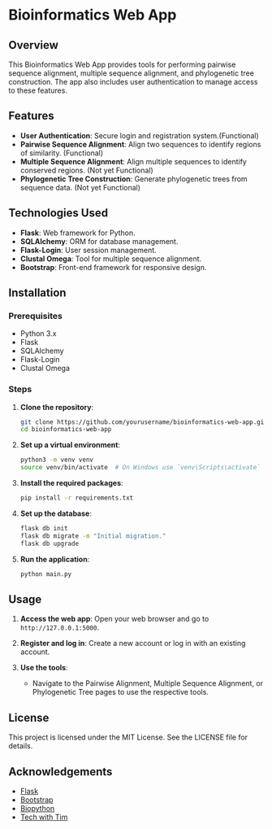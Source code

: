 # Bioinformatics Web App

## Overview

This Bioinformatics Web App provides tools for performing pairwise sequence alignment, multiple sequence alignment, and phylogenetic tree construction. The app also includes user authentication to manage access to these features.

## Features

- **User Authentication**: Secure login and registration system.(Functional)
- **Pairwise Sequence Alignment**: Align two sequences to identify regions of similarity. (Functional)
- **Multiple Sequence Alignment**: Align multiple sequences to identify conserved regions. (Not yet Functional)
- **Phylogenetic Tree Construction**: Generate phylogenetic trees from sequence data. (Not yet Functional)

## Technologies Used

- **Flask**: Web framework for Python.
- **SQLAlchemy**: ORM for database management.
- **Flask-Login**: User session management.
- **Clustal Omega**: Tool for multiple sequence alignment.
- **Bootstrap**: Front-end framework for responsive design.

## Installation

### Prerequisites

- Python 3.x
- Flask
- SQLAlchemy
- Flask-Login
- Clustal Omega

### Steps

1. **Clone the repository**:

   ```sh
   git clone https://github.com/yourusername/bioinformatics-web-app.git
   cd bioinformatics-web-app
   ```

2. **Set up a virtual environment**:

   ```sh
   python3 -m venv venv
   source venv/bin/activate  # On Windows use `venv\Scripts\activate`
   ```

3. **Install the required packages**:

   ```sh
   pip install -r requirements.txt
   ```

4. **Set up the database**:

   ```sh
   flask db init
   flask db migrate -m "Initial migration."
   flask db upgrade
   ```

5. **Run the application**:
   ```sh
   python main.py
   ```

## Usage

1. **Access the web app**:
   Open your web browser and go to `http://127.0.0.1:5000`.

2. **Register and log in**:
   Create a new account or log in with an existing account.

3. **Use the tools**:
   - Navigate to the Pairwise Alignment, Multiple Sequence Alignment, or Phylogenetic Tree pages to use the respective tools.

## License

This project is licensed under the MIT License. See the LICENSE file for details.

## Acknowledgements

- [Flask](https://flask.palletsprojects.com/)
- [Bootstrap](https://getbootstrap.com/)
- [Biopython](https://biopython.org/)
- [Tech with Tim](https://github.com/techwithtim/Flask-Web-App-Tutorial)
